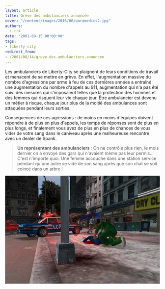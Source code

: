 ```yaml
---
layout: article
title: Grève des ambulanciers annoncée
cover: "/content/images/2016/06/paramedics2.jpg"
authors:
  - rr4
date: '2001-08-15 00:00:00'
tags:
- liberty-city
redirect_from:
- /2001/08/14/greve-des-ambulanciers-annoncee
---
```


Les ambulanciers de Liberty-City se plaignent de leurs conditions de travail et menacent de se mettre en grève. En effet, l'augmentation massive du nombre d'agressions par arme à feu de ces dernières années a entraîné une augmentation du nombre d'appels au 911, augmentation qui n'a pas été suivi des mesures qui s'imposaient telles que la protection des hommes et des femmes qui risquent leur vie chaque jour. Être ambulancier est devenu un métier à risque, chaque jour plus de la moitié des ambulances sont attaquées pendant leurs sorties.

Conséquences de ces agressions : de moins en moins d'équipes doivent répondre à de plus en plus d'appels, les temps de réponses sont de plus en plus longs, et finalement vous avez de plus en plus de chances de vous vider de votre sang dans le caniveau après une malheureuse rencontre avec un dealer de Spank.

> **Un représentant des ambulanciers** : On ne contrôle plus rien, le mois dernier on a envoyé des gars qui n'avaient même pas leur permis… C'est n'importe quoi. Une femme accouche dans une station service pendant qu'une autre se vide de son sang après que son chat se soit coincé dans un arbre !

![](/content/images/2016/06/paramedics1.jpg)